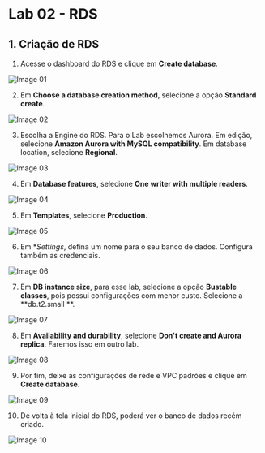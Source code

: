 # Lab 02 - RDS


## 1. Criação de RDS

1. Acesse o dashboard do RDS e clique em **Create database**.

![Image 01](https://d1b7vbmva6nnec.cloudfront.net/lab02/lab-02-rds-01.png)

2. Em **Choose a database creation method**, selecione a opção **Standard create**.

![Image 02](https://d1b7vbmva6nnec.cloudfront.net/lab02/lab-02-rds-02.png)

3. Escolha a Engine do RDS. Para o Lab escolhemos Aurora. Em edição, selecione **Amazon Aurora with MySQL compatibility**. Em database location, selecione **Regional**.

![Image 03](https://d1b7vbmva6nnec.cloudfront.net/lab02/lab-02-rds-03.png)

4. Em **Database features**, selecione **One writer with multiple readers**.

![Image 04](https://d1b7vbmva6nnec.cloudfront.net/lab02/lab-02-rds-04.png)

5. Em **Templates**, selecione **Production**.

![Image 05](https://d1b7vbmva6nnec.cloudfront.net/lab02/lab-02-rds-05.png)

6. Em **Settings*, defina um nome para o seu banco de dados. Configura também as credenciais.

![Image 06](https://d1b7vbmva6nnec.cloudfront.net/lab02/lab-02-rds-06.png)

7. Em **DB instance size**, para esse lab, selecione a opção **Bustable classes**, pois possui configurações com menor custo. Selecione a **db.t2.small **.

![Image 07](https://d1b7vbmva6nnec.cloudfront.net/lab02/lab-02-rds-07.png)

8. Em **Availability and durability**, selecione **Don't create and Aurora replica**. Faremos isso em outro lab.

![Image 08](https://d1b7vbmva6nnec.cloudfront.net/lab02/lab-02-rds-08.png)

9. Por fim, deixe as configurações de rede e VPC padrões e clique em **Create database**.

![Image 09](https://d1b7vbmva6nnec.cloudfront.net/lab02/lab-02-rds-09.png)

10. De volta à tela inicial do RDS, poderá ver o banco de dados recém criado.

![Image 10](https://d1b7vbmva6nnec.cloudfront.net/lab02/lab-02-rds-10.png)